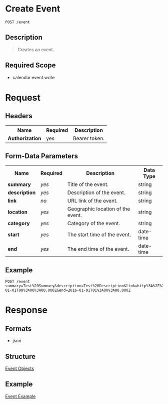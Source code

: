 # Create Event

```
POST /event
```

## Description
> Creates an event.

## Required Scope
- calendar.event.write

# Request

## Headers
<table>
    <tr>
        <th>Name</th>
        <th>Required</th>
        <th>Description</th>
    </tr>
    <tr>
        <td><b>Authorization</b></td>
        <td>yes</td>
        <td>Bearer token.</td>
    </tr>
</table>

## Form-Data Parameters

<table>
    <tr>
        <th>Name</th>
        <th>Required</th>
        <th>Description</th>
        <th>Data Type</th>
    </tr>
    <tr>
        <td><b>summary</b></td>
        <td><i>yes</i></td>
        <td>Title of the event.</td>
        <td>string</td>
    </tr>
    <tr>
        <td><b>description</b></td>
        <td><i>yes</i></td>
        <td>Description of the event.</td>
        <td>string</td>
    </tr>
    <tr>
        <td><b>link</b></td>
        <td><i>no</i></td>
        <td>URL link of the event.</td>
        <td>string</td>
    </tr>
    <tr>
        <td><b>location</b></td>
        <td><i>yes</i></td>
        <td>Geographic location of the event.</td>
        <td>string</td>
    </tr>
    <tr>
        <td><b>category</b></td>
        <td><i>yes</i></td>
        <td>Category of the event.</td>
        <td>string</td>
    </tr>
    <tr>
        <td><b>start</b></td>
        <td><i>yes</i></td>
        <td>The start time of the event.</td>
        <td>date-time</td>
    </tr>
    <tr>
        <td><b>end</b></td>
        <td><i>yes</i></td>
        <td>The end time of the event.</td>
        <td>date-time</td>
    </tr>
</table>

## Example
```
POST /event
summary=Test%20Summary&description=Test%20Description&link=http%3A%2F%2Fexample.com&location=Test%20Location&category=%E5%AD%B8%E7%94%9F&start=2016-01-01T00%3A00%3A00.000Z&end=2016-01-01T01%3A00%3A00.000Z
```

# Response

## Formats
- json

## Structure
[Event Objects](README.md#structure)

## Example
[Event Example](README.md#example)
